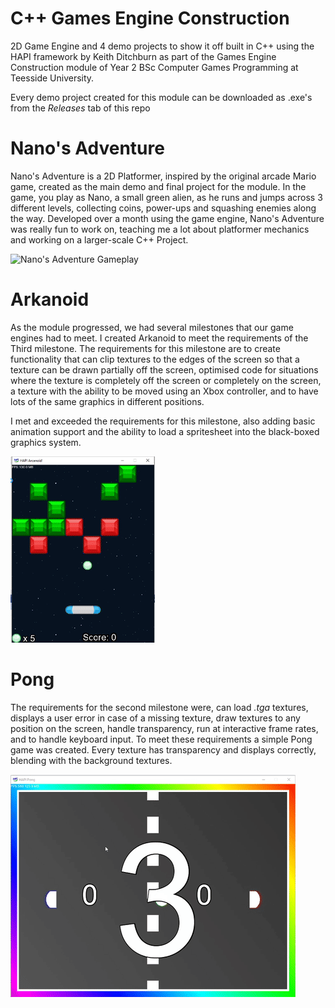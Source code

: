 # C++ Games Engine Construction
2D Game Engine and 4 demo projects to show it off built in C++ using the HAPI framework by Keith Ditchburn as part of the Games Engine Construction module of Year 2 BSc Computer Games Programming at Teesside University. 

Every demo project created for this module can be downloaded as .exe's from the _Releases_ tab of this repo

# Nano's Adventure
Nano's Adventure is a 2D Platformer, inspired by the original arcade Mario game, created as the main demo and final project for the module. In the game, you play as Nano, a small green alien, as he runs and jumps across 3 different levels, collecting coins, power-ups and squashing enemies along the way. Developed over a month using the game engine, Nano's Adventure was really fun to work on, teaching me a lot about platformer mechanics and working on a larger-scale C++ Project.

![Nano's Adventure Gameplay](Showcase/NanosAdventure.gif "Nano's Adventure Gameplay")

# Arkanoid
As the module progressed, we had several milestones that our game engines had to meet. I created Arkanoid to meet the requirements of the Third milestone. The requirements for this milestone are to create functionality that can clip textures to the edges of the screen so that a texture can be drawn partially off the screen, optimised code for situations where the texture is completely off the
screen or completely on the screen, a texture with the ability to be moved using an Xbox controller, and to have lots of the same graphics in different positions.

I met and exceeded the requirements for this milestone, also adding basic animation support and the ability to load a spritesheet into the black-boxed graphics system.

![Arkanoid Demo Gameplay](Showcase/ArkanoidDemo.gif "Arkanoid Demo Gameplay")

# Pong
The requirements for the second milestone were, can load _.tga_ textures, displays a user error in case of a missing texture, draw textures to any position on the screen, handle transparency, run at interactive frame rates, and to handle keyboard input. To meet these requirements a simple Pong game was created. Every texture has transparency and displays correctly, blending with the background textures. 

![Pong Demo Gameplay](Showcase/PongDemo.gif "Pong Demo Gameplay")


